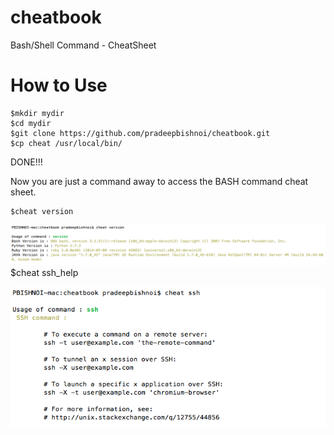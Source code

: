 cheatbook
=========

Bash/Shell Command - CheatSheet

How to Use
=============
    $mkdir mydir
    $cd mydir
    $git clone https://github.com/pradeepbishnoi/cheatbook.git
    $cp cheat /usr/local/bin/

  DONE!!!

Now you are just a command away to access the BASH command cheat sheet.

    $cheat version

![Cheat_Version](https://raw.githubusercontent.com/pradeepbishnoi/cheatbook/master/cheat_version.png)
    $cheat ssh_help

![Cheat_SSH](https://raw.githubusercontent.com/pradeepbishnoi/cheatbook/master/cheat_ssh.png)
